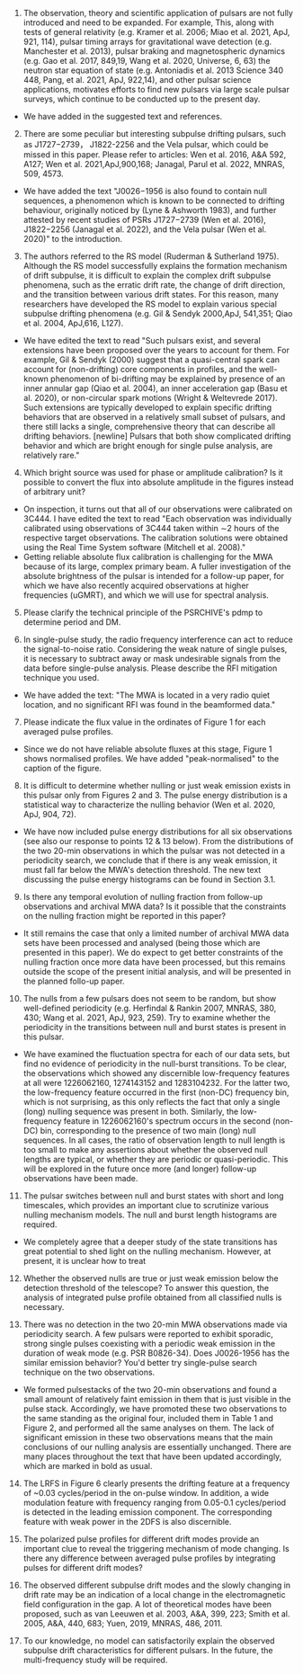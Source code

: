 1. The observation, theory and scientific application of pulsars are not fully introduced and need to be expanded. For example, This, along with tests of general relativity (e.g. Kramer et al. 2006; Miao et al. 2021, ApJ, 921, 114), pulsar timing arrays for gravitational wave detection (e.g. Manchester et al. 2013), pulsar braking and magnetospheric dynamics (e.g. Gao et al. 2017, 849,19, Wang et al. 2020, Universe, 6, 63) the neutron star equation of state (e.g. Antoniadis et al. 2013 Science 340 448, Pang, et al. 2021, ApJ, 922,14), and other pulsar science applications, motivates efforts to find new pulsars via large scale pulsar surveys, which continue to be conducted up to the present day.

  * We have added in the suggested text and references.

2. There are some peculiar but interesting subpulse drifting pulsars, such as J1727−2739， J1822-2256 and the Vela pulsar, which could be missed in this paper. Please refer to articles: Wen et al. 2016, A&A 592, A127; Wen et al. 2021,ApJ,900,168; Janagal, Parul et al. 2022, MNRAS, 509, 4573.

  * We have added the text "J0026−1956 is also found to contain null sequences, a phenomenon which is known to be connected to drifting behaviour, originally noticed by (Lyne & Ashworth 1983), and further attested by recent studies of PSRs J1727−2739 (Wen et al. 2016), J1822−2256 (Janagal et al. 2022), and the Vela pulsar (Wen et al. 2020)" to the introduction.

3. The authors referred to the RS model (Ruderman & Sutherland 1975). Although the RS model successfully explains the formation mechanism of drift subpulse, it is difficult to explain the complex drift subpulse phenomena, such as the erratic drift rate, the change of drift direction, and the transition between various drift states. For this reason, many researchers have developed the RS model to explain various special subpulse drifting phenomena (e.g. Gil & Sendyk 2000,ApJ, 541,351; Qiao et al. 2004, ApJ,616, L127).

  * We have edited the text to read "Such pulsars exist, and several extensions have been proposed over the years to account for them. For example, Gil & Sendyk (2000) suggest that a quasi-central spark can account for (non-drifting) core components in profiles, and the well-known phenomenon of bi-drifting may be explained by presence of an inner annular gap (Qiao et al. 2004), an inner acceleration gap (Basu et al. 2020), or non-circular spark motions (Wright & Weltevrede 2017). Such extensions are typically developed to explain specific drifting behaviors that are observed in a relatively small subset of pulsars, and there still lacks a single, comprehensive theory that can describe all drifting behaviors. [newline] Pulsars that both show complicated drifting behavior and which are bright enough for single pulse analysis, are relatively rare."

4. Which bright source was used for phase or amplitude calibration? Is it possible to convert the flux into absolute amplitude in the figures instead of arbitrary unit?

  * On inspection, it turns out that all of our observations were calibrated on 3C444. I have edited the text to read "Each observation was individually calibrated using observations of 3C444 taken within ∼2 hours of the respective target observations. The calibration solutions were obtained using the Real Time System software (Mitchell et al. 2008)."
  * Getting reliable absolute flux calibration is challenging for the MWA because of its large, complex primary beam. A fuller investigation of the absolute brightness of the pulsar is intended for a follow-up paper, for which we have also recently acquired observations at higher frequencies (uGMRT), and which we will use for spectral analysis.

5. Please clarify the technical principle of the PSRCHIVE's pdmp to determine period and DM.

6. In single-pulse study, the radio frequency interference can act to reduce the signal-to-noise ratio. Considering the weak nature of single pulses, it is necessary to subtract away or mask undesirable signals from the data before single-pulse analysis. Please describe the RFI mitigation technique you used.

  * We have added the text: "The MWA is located in a very radio quiet location, and no significant RFI was found in the beamformed data."

7. Please indicate the flux value in the ordinates of Figure 1 for each averaged pulse profiles.

  * Since we do not have reliable absolute fluxes at this stage, Figure 1 shows normalised profiles. We have added "peak-normalised" to the caption of the figure.

8. It is difficult to determine whether nulling or just weak emission exists in this pulsar only from Figures 2 and 3. The pulse energy distribution is a statistical way to characterize the nulling behavior (Wen et al. 2020, ApJ, 904, 72).

  * We have now included pulse energy distributions for all six observations (see also our response to points 12 & 13 below). From the distributions of the two 20-min observations in which the pulsar was not detected in a periodicity search, we conclude that if there is any weak emission, it must fall far below the MWA's detection threshold. The new text discussing the pulse energy histograms can be found in Section 3.1.

9. Is there any temporal evolution of nulling fraction from follow-up observations and archival MWA data? Is it possible that the constraints on the nulling fraction might be reported in this paper?

  * It still remains the case that only a limited number of archival MWA data sets have been processed and analysed (being those which are presented in this paper). We do expect to get better constraints of the nulling fraction once more data have been processed, but this remains outside the scope of the present initial analysis, and will be presented in the planned follo-up paper.

10. The nulls from a few pulsars does not seem to be random, but show well-defined periodicity (e.g. Herfindal & Rankin 2007, MNRAS, 380, 430; Wang et al. 2021, ApJ, 923, 259). Try to examine whether the periodicity in the transitions between null and burst states is present in this pulsar.

  * We have examined the fluctuation spectra for each of our data sets, but find no evidence of periodicity in the null-burst transitions. To be clear, the observations which showed any discernible low-frequency features at all were 1226062160, 1274143152 and 1283104232. For the latter two, the low-frequency feature occurred in the first (non-DC) frequency bin, which is not surprising, as this only reflects the fact that only a single (long) nulling sequence was present in both. Similarly, the low-frequency feature in 1226062160's spectrum occurs in the second (non-DC) bin, corresponding to the presence of two main (long) null sequences. In all cases, the ratio of observation length to null length is too small to make any assertions about whether the observed null lengths are typical, or whether they are periodic or quasi-periodic. This will be explored in the future once more (and longer) follow-up observations have been made.

11. The pulsar switches between null and burst states with short and long timescales, which provides an important clue to scrutinize various nulling mechanism models. The null and burst length histograms are required.

  * We completely agree that a deeper study of the state transitions has great potential to shed light on the nulling mechanism. However, at present, it is unclear how to treat 

12. Whether the observed nulls are true or just weak emission below the detection threshold of the telescope? To answer this question, the analysis of integrated pulse profile obtained from all classified nulls is necessary.

13. There was no detection in the two 20-min MWA observations made via periodicity search. A few pulsars were reported to exhibit sporadic, strong single pulses coexisting with a periodic weak emission in the duration of weak mode (e.g. PSR B0826-34). Does J0026-1956 has the similar emission behavior? You'd better try single-pulse search technique on the two observations.

  * We formed pulsestacks of the two 20-min observations and found a small amount of relatively faint emission in them that is just visible in the pulse stack. Accordingly, we have promoted these two observations to the same standing as the original four, included them in Table 1 and Figure 2, and performed all the same analyses on them. The lack of significant emission in these two observations means that the main conclusions of our nulling analysis are essentially unchanged. There are many places throughout the text that have been updated accordingly, which are marked in bold as usual.

14. The LRFS in Figure 6 clearly presents the drifting feature at a frequency of ~0.03 cycles/period in the on-pulse window. In addition, a wide modulation feature with frequency ranging from 0.05-0.1 cycles/period is detected in the leading emission component. The corresponding feature with weak power in the 2DFS is also discernible.

15. The polarized pulse profiles for different drift modes provide an important clue to reveal the triggering mechanism of mode changing. Is there any difference between averaged pulse profiles by integrating pulses for different drift modes?

16. The observed different subpulse drift modes and the slowly changing in drift rate may be an indication of a local change in the electromagnetic field configuration in the gap. A lot of theoretical modes have been proposed, such as van Leeuwen et al. 2003, A&A, 399, 223; Smith et al. 2005, A&A, 440, 683; Yuen, 2019, MNRAS, 486, 2011.

17. To our knowledge, no model can satisfactorily explain the observed subpulse drift characteristics for different pulsars. In the future, the multi-frequency study will be required.

